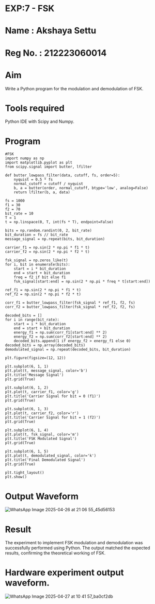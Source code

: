 # EXP:7 - FSK
# Name : Akshaya Settu
# Reg No. : 212223060014
# Aim
Write a Python program for the modulation and demodulation of FSK.
# Tools required
Python IDE with Scipy and Numpy.

# Program
```
#FSK
import numpy as np
import matplotlib.pyplot as plt
from scipy.signal import butter, lfilter

def butter_lowpass_filter(data, cutoff, fs, order=5):
    nyquist = 0.5 * fs
    normal_cutoff = cutoff / nyquist
    b, a = butter(order, normal_cutoff, btype='low', analog=False)
    return lfilter(b, a, data)

fs = 1000
f1 = 30
f2 = 70
bit_rate = 10
T = 1
t = np.linspace(0, T, int(fs * T), endpoint=False)

bits = np.random.randint(0, 2, bit_rate)
bit_duration = fs // bit_rate
message_signal = np.repeat(bits, bit_duration)

carrier_f1 = np.sin(2 * np.pi * f1 * t)
carrier_f2 = np.sin(2 * np.pi * f2 * t)

fsk_signal = np.zeros_like(t)
for i, bit in enumerate(bits):
    start = i * bit_duration
    end = start + bit_duration
    freq = f2 if bit else f1
    fsk_signal[start:end] = np.sin(2 * np.pi * freq * t[start:end])

ref_f1 = np.sin(2 * np.pi * f1 * t)
ref_f2 = np.sin(2 * np.pi * f2 * t)

corr_f1 = butter_lowpass_filter(fsk_signal * ref_f1, f2, fs)
corr_f2 = butter_lowpass_filter(fsk_signal * ref_f2, f2, fs)

decoded_bits = []
for i in range(bit_rate):
    start = i * bit_duration
    end = start + bit_duration
    energy_f1 = np.sum(corr_f1[start:end] ** 2)
    energy_f2 = np.sum(corr_f2[start:end] ** 2)
    decoded_bits.append(1 if energy_f2 > energy_f1 else 0)
decoded_bits = np.array(decoded_bits)
demodulated_signal = np.repeat(decoded_bits, bit_duration)

plt.figure(figsize=(12, 12))

plt.subplot(6, 1, 1)
plt.plot(t, message_signal, color='b')
plt.title('Message Signal')
plt.grid(True)

plt.subplot(6, 1, 2)
plt.plot(t, carrier_f1, color='g')
plt.title('Carrier Signal for bit = 0 (f1)')
plt.grid(True)

plt.subplot(6, 1, 3)
plt.plot(t, carrier_f2, color='r')
plt.title('Carrier Signal for bit = 1 (f2)')
plt.grid(True)

plt.subplot(6, 1, 4)
plt.plot(t, fsk_signal, color='m')
plt.title('FSK Modulated Signal')
plt.grid(True)

plt.subplot(6, 1, 5)
plt.plot(t, demodulated_signal, color='k')
plt.title('Final Demodulated Signal')
plt.grid(True)

plt.tight_layout()
plt.show()

```
# Output Waveform

![WhatsApp Image 2025-04-26 at 21 06 55_45d56153](https://github.com/user-attachments/assets/77537d18-78d1-444e-83a9-3746a950d38f)

# Result
The experiment to implement FSK modulation and demodulation was successfully performed using Python. The output matched the expected results, confirming the theoretical working of FSK.

# Hardware experiment output waveform.
![WhatsApp Image 2025-04-27 at 10 41 57_ba0cf2db](https://github.com/user-attachments/assets/42d5ae89-b104-41d6-ba38-be7eb55afeb2)
